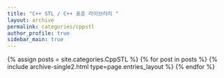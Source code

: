 ```yaml
---
title: "C++ STL / C++ 표준 라이브러리 "
layout: archive
permalink: categories/cppstl
author_profile: true
sidebar_main: true
---
```


{% assign posts = site.categories.CppSTL %}
{% for post in posts %}
    {% include archive-single2.html type=page.entries_layout %}
{% endfor %}